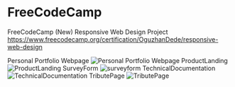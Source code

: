 # FreeCodeCamp
FreeCodeCamp  (New) Responsive Web Design Project
https://www.freecodecamp.org/certification/OguzhanDede/responsive-web-design

Personal Portfolio Webpage
![Personal Portfolio Webpage](https://user-images.githubusercontent.com/46530754/188722931-b33c6ac7-8ea3-432b-9acc-80fa28a14327.png)
ProductLanding
![ProductLanding](https://user-images.githubusercontent.com/46530754/188723019-6a5475bd-cdfd-42ad-acf3-b6345e156a22.png)
SurveyForm
![surveyform](https://user-images.githubusercontent.com/46530754/188723037-e6a05c11-acc3-49b9-86f1-155678739811.png)
TechnicalDocumentation
![TechnicalDocumentation](https://user-images.githubusercontent.com/46530754/188723041-10bb9c28-ee10-4c24-af19-6588f0af34a6.png)
TributePage
![TributePage](https://user-images.githubusercontent.com/46530754/188723043-ddfdd63e-4abf-49d3-a62a-2514206380e4.png)
